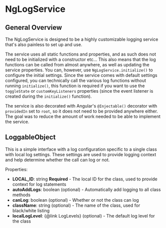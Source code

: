 # NgLogService


## General Overview

The NgLogService is designed to be a highly customizable logging service that's also 
painless to set up and use.

The service uses all static functions and properties, and as such does not need to be 
initialized with a constructor etc... This also means that the log functions can be 
called from almost anywhere, as well as updating the service properties. You can, however,
use `NgLogService.initialize()` to configure the initial settings. Since the service comes
with default settings configured, you can technically call the various log functions 
without running `initialize()`, this function is required if you want to use the `toggleState`
or `customKeyListeners` properties (since the event listener is created during the 
`initialize()` function).

The service is also decorated with Angular's `@Injectable()` decorator with `providedIn` set to 
`root`, so it does not need to be provided anywhere either. The goal was to reduce the amount 
of work needed to be able to implement the service.

## LoggableObject

This is a simple interface with a log configuration specific to a single class with local log
settings. These settings are used to provide logging context and help determine whether the
call can log or not.

Properties:
- **LOCAL_ID**: string **Required** - The local ID for the class, used to provide context for log statements
- **autoAddLogs**: boolean (optional) - Automatically add logging to all class methods
- **canLog**: boolean (optional) - Whether or not the class can log
- **className**: string (optional) - The name of the class, used for black/white listing
- **localLogLevel**: {@link LogLevels} (optional) - The default log level for the class
